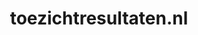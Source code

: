 ---
layout: post
title:  "toezichtresultaten.nl"
internal_url:  "/data/toezichtresultaten.nl.html"
categories: dutchgov
---